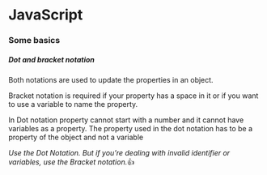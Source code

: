 # JavaScript

### Some basics

##### Dot and bracket notation

Both notations are used to update the properties in an object.

Bracket notation is required if your property has a space in it or if you want to use a variable to name the property.

In Dot notation property cannot start with a number and it cannot have variables as a property. The property used in the dot notation has to be a property of the object and not a variable

*Use the Dot Notation. But if you’re dealing with invalid identifier or variables, use the Bracket notation.*:thumbsup: